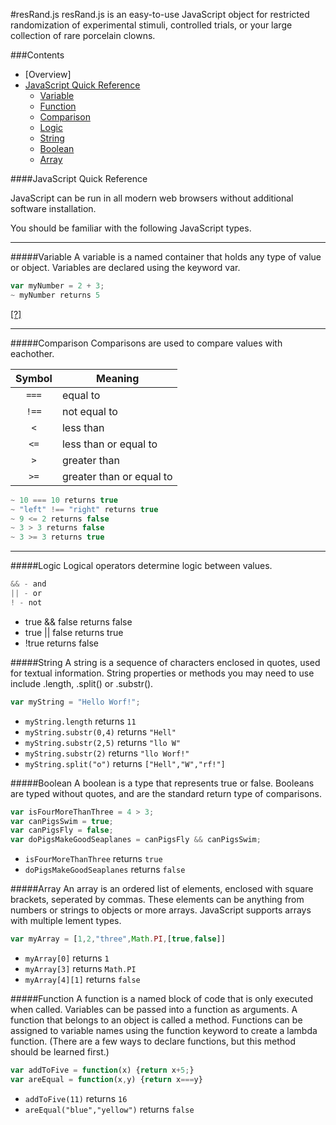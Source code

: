 #resRand.js
resRand.js is an easy-to-use JavaScript object for restricted randomization of experimental stimuli, controlled trials, or your large collection of rare porcelain clowns.

###Contents
- [Overview]
- [JavaScript Quick Reference](#javascript-quick-reference)
  - [Variable](#variable)
  - [Function](#function)
  - [Comparison](#comparison)
  - [Logic](#logic)
  - [String](#string)
  - [Boolean](#boolean)
  - [Array](#array)





####JavaScript Quick Reference

JavaScript can be run in all modern web browsers without additional software installation.

You should be familiar with the following JavaScript types.

---
#####Variable 
  A variable is a named container that holds any type of value or object.  Variables are declared using the keyword var.
```javascript
var myNumber = 2 + 3;
~ myNumber returns 5
```
[[?]](https://developer.mozilla.org/en-US/docs/Web/JavaScript/Reference/Statements/var)

---
#####Comparison
Comparisons are used to compare values with eachother.

Symbol | Meaning
:----:|----
`===` | equal to
`!==` | not equal to
`<` | less than
`<=` | less than or equal to
`>` | greater than
`>=` | greater than or equal to
```javascript
~ 10 === 10 returns true  
~ "left" !== "right" returns true  
~ 9 <= 2 returns false  
~ 3 > 3 returns false   
~ 3 >= 3 returns true
```

---
#####Logic
Logical operators determine logic between values.
```javascript
&& - and
|| - or
! - not
```
* true && false returns false
* true || false returns true
* !true returns false


#####String 
A string is a sequence of characters enclosed in quotes, used for textual information.  String properties or methods you may need to use include .length, .split() or .substr().
```javascript
var myString = "Hello Worf!";
```
* `myString.length` returns `11`
* `myString.substr(0,4)` returns `"Hell"`
* `myString.substr(2,5)` returns `"llo W"`
* `myString.substr(2)` returns `"llo Worf!"`
* `myString.split("o")` returns `["Hell","W","rf!"]`


#####Boolean 
A boolean is a type that represents true or false.  Booleans are typed without quotes, and are the standard return type of comparisons.
```javascript
var isFourMoreThanThree = 4 > 3;
var canPigsSwim = true;
var canPigsFly = false;
var doPigsMakeGoodSeaplanes = canPigsFly && canPigsSwim;
```
* `isFourMoreThanThree` returns `true`
* `doPigsMakeGoodSeaplanes` returns `false`


#####Array 
An array is an ordered list of elements, enclosed with square brackets, seperated by commas.  These elements can be anything from numbers or strings to objects or more arrays.  JavaScript supports arrays with multiple lement types.
```javascript
var myArray = [1,2,"three",Math.PI,[true,false]]
```
* `myArray[0]` returns `1`
* `myArray[3]` returns `Math.PI`
* `myArray[4][1]` returns `false`


#####Function 
A function is a named block of code that is only executed when called.  Variables can be passed into a function as arguments.  A function that belongs to an object is called a method.  Functions can be assigned to variable names using the function keyword to create a lambda function.  (There are a few ways to declare functions, but this method should be learned first.)
```javascript
var addToFive = function(x) {return x+5;}
var areEqual = function(x,y) {return x===y}
```
* `addToFive(11)` returns `16`
* `areEqual("blue","yellow")` returns `false`

